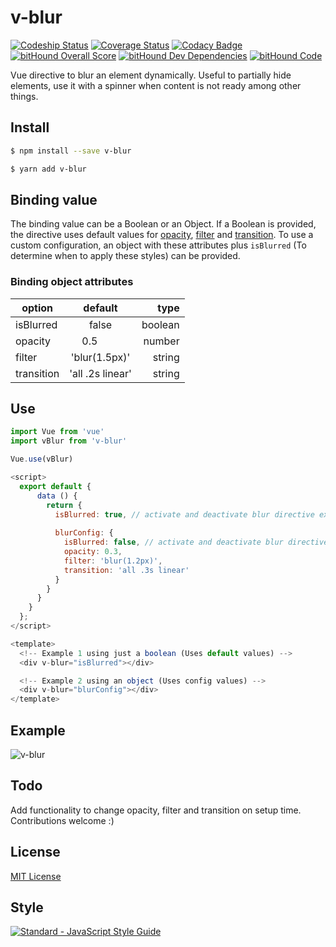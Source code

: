# v-blur

[![Codeship Status](https://img.shields.io/codeship/3a56b780-4639-0135-c530-069e5644f905/master.svg)](https://app.codeship.com/projects/213256)
[![Coverage Status](https://coveralls.io/repos/github/ndelvalle/v-blur/badge.svg?branch=master)](https://coveralls.io/github/ndelvalle/v-blur?branch=master)
[![Codacy Badge](https://api.codacy.com/project/badge/Grade/4b151e093b7e44ffbb660a84381d84ed)](https://www.codacy.com/app/ndelvalle/v-blur?utm_source=github.com&amp;utm_medium=referral&amp;utm_content=ndelvalle/v-blur&amp;utm_campaign=Badge_Grade)
[![bitHound Overall Score](https://www.bithound.io/github/ndelvalle/v-blur/badges/score.svg)](https://www.bithound.io/github/ndelvalle/v-blur)
[![bitHound Dev Dependencies](https://www.bithound.io/github/ndelvalle/v-blur/badges/devDependencies.svg)](https://www.bithound.io/github/ndelvalle/v-blur/master/dependencies/npm)
[![bitHound Code](https://www.bithound.io/github/ndelvalle/v-blur/badges/code.svg)](https://www.bithound.io/github/ndelvalle/v-blur)


Vue directive to blur an element dynamically. Useful to partially hide elements, use it with a spinner when content is not ready among other things.

## Install

```bash
$ npm install --save v-blur
```

```bash
$ yarn add v-blur
```
## Binding value

The binding value can be a Boolean or an Object. If a Boolean is provided, the directive uses default values for [opacity](https://www.w3schools.com/cssref/css3_pr_opacity.asp), [filter](https://www.w3schools.com/jsref/prop_style_filter.asp) and [transition](https://www.w3schools.com/jsref/prop_style_transition.asp). To use a custom configuration, an object with these attributes plus `isBlurred` (To determine when to apply these styles) can be provided.

### Binding object attributes

| option     | default          | type   |
| -----------|:----------------:| ------:|
| isBlurred  | false            | boolean|
| opacity    | 0.5              | number |
| filter     | 'blur(1.5px)'    | string |
| transition | 'all .2s linear' | string |

## Use

```js
import Vue from 'vue'
import vBlur from 'v-blur'

Vue.use(vBlur)
```

```js
<script>
  export default {
      data () {
        return {
          isBlurred: true, // activate and deactivate blur directive example 1
          
          blurConfig: {
            isBlurred: false, // activate and deactivate blur directive example 2
            opacity: 0.3,
            filter: 'blur(1.2px)',
            transition: 'all .3s linear'
          }
        }
      }
    }
  };
</script>

<template>
  <!-- Example 1 using just a boolean (Uses default values) -->
  <div v-blur="isBlurred"></div>

  <!-- Example 2 using an object (Uses config values) -->
  <div v-blur="blurConfig"></div>
</template>
```

## Example
![v-blur](https://raw.githubusercontent.com/ndelvalle/v-blur/master/v-blur-image.png)

## Todo
Add functionality to change opacity, filter and transition on setup time. Contributions welcome :)

## License
[MIT License](https://github.com/ndelvalle/v-blur/blob/master/LICENSE)

## Style
[![Standard - JavaScript Style Guide](https://cdn.rawgit.com/feross/standard/master/badge.svg)](https://github.com/feross/standard)
